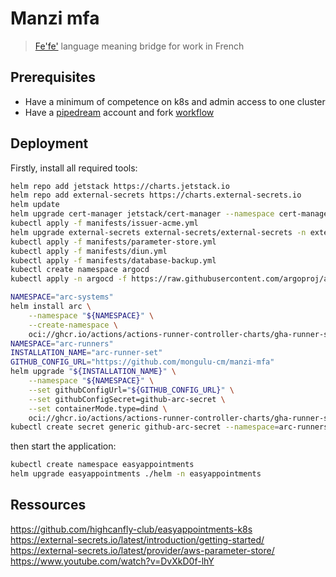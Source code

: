 # Manzi mfa
> [Fe'fe'](https://fr.wikipedia.org/wiki/Nufi) language meaning bridge for work in French

## Prerequisites
* Have a minimum of competence on k8s and admin access to one cluster
* Have a [pipedream](https://pipedream.com/) account and fork [workflow ](https://pipedream.com/new?h=tch_wGKfvD)


## Deployment

Firstly, install all required tools:
```sh
helm repo add jetstack https://charts.jetstack.io
helm repo add external-secrets https://charts.external-secrets.io
helm update
helm upgrade cert-manager jetstack/cert-manager --namespace cert-manager --create-namespace --set installCRDs=true
kubectl apply -f manifests/issuer-acme.yml
helm upgrade external-secrets external-secrets/external-secrets -n external-secrets --create-namespace
kubectl apply -f manifests/parameter-store.yml
kubectl apply -f manifests/diun.yml
kubectl apply -f manifests/database-backup.yml
kubectl create namespace argocd
kubectl apply -n argocd -f https://raw.githubusercontent.com/argoproj/argo-cd/stable/manifests/install.yaml

NAMESPACE="arc-systems"
helm install arc \
    --namespace "${NAMESPACE}" \
    --create-namespace \
    oci://ghcr.io/actions/actions-runner-controller-charts/gha-runner-scale-set-controller
NAMESPACE="arc-runners"
INSTALLATION_NAME="arc-runner-set"
GITHUB_CONFIG_URL="https://github.com/mongulu-cm/manzi-mfa"
helm upgrade "${INSTALLATION_NAME}" \
    --namespace "${NAMESPACE}" \
    --set githubConfigUrl="${GITHUB_CONFIG_URL}" \
    --set githubConfigSecret=github-arc-secret \
    --set containerMode.type=dind \
    oci://ghcr.io/actions/actions-runner-controller-charts/gha-runner-scale-set
kubectl create secret generic github-arc-secret --namespace=arc-runners --from-literal=github_token=<TOKEN>
```

then start the application:
```sh
kubectl create namespace easyappointments
helm upgrade easyappointments ./helm -n easyappointments
```

## Ressources
https://github.com/highcanfly-club/easyappointments-k8s  
https://external-secrets.io/latest/introduction/getting-started/  
https://external-secrets.io/latest/provider/aws-parameter-store/  
https://www.youtube.com/watch?v=DvXkD0f-lhY  
